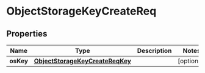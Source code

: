# ObjectStorageKeyCreateReq

## Properties
Name | Type | Description | Notes
------------ | ------------- | ------------- | -------------
**osKey** | [**ObjectStorageKeyCreateReqKey**](ObjectStorageKeyCreateReqKey.md) |  |  [optional]
